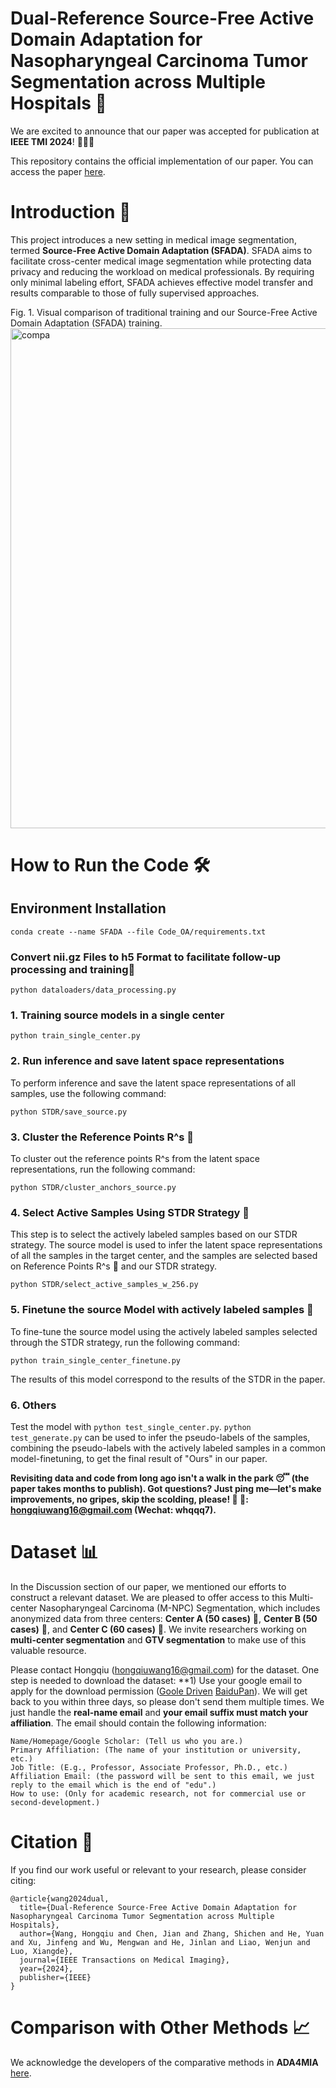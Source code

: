 # Dual-Reference Source-Free Active Domain Adaptation for Nasopharyngeal Carcinoma Tumor Segmentation across Multiple Hospitals 🏥

We are excited to announce that our paper was accepted for publication at **IEEE TMI 2024**! 🥳🥳🥳

This repository contains the official implementation of our paper. 
You can access the paper [here](https://ieeexplore.ieee.org/abstract/document/10553522).

# Introduction 📑

This project introduces a new setting in medical image segmentation, termed **Source-Free Active Domain Adaptation (SFADA)**. SFADA aims to facilitate cross-center medical image segmentation while protecting data privacy and reducing the workload on medical professionals. By requiring only minimal labeling effort, SFADA achieves effective model transfer and results comparable to those of fully supervised approaches.

Fig. 1. Visual comparison of traditional training and our Source-Free Active Domain Adaptation (SFADA) training.
<img width="800" alt="compa" src="https://github.com/whq-xxh/Active-GTV-Seg/assets/119860058/faea09fc-2437-434d-a332-356529a101ea">

# How to Run the Code 🛠
## Environment Installation
`conda create --name SFADA --file Code_OA/requirements.txt`
### Convert nii.gz Files to h5 Format to facilitate follow-up processing and training🔄
`python dataloaders/data_processing.py`

### 1. Training source models in a single center
`python train_single_center.py`

### 2. Run inference and save latent space representations 
To perform inference and save the latent space representations of all samples, use the following command:

`python STDR/save_source.py`

### 3. Cluster the Reference Points R^s 🌟

To cluster out the reference points R^s from the latent space representations, run the following command:

`python STDR/cluster_anchors_source.py`

### 4. Select Active Samples Using STDR Strategy 🎯

This step is to select the actively labeled samples based on our STDR strategy. The source model is used to infer the latent space representations of all the samples in the target center, and the samples are selected based on Reference Points R^s 🌟 and our STDR strategy.

`python STDR/select_active_samples_w_256.py`

### 5. Finetune the source Model with actively labeled samples 🔧

To fine-tune the source model using the actively labeled samples selected through the STDR strategy, run the following command:

`python train_single_center_finetune.py`

The results of this model correspond to the results of the STDR in the paper.

### 6. Others

Test the model with `python test_single_center.py`. `python test_generate.py` can be used to infer the pseudo-labels of the samples, combining the pseudo-labels with the actively labeled samples in a common model-finetuning, to get the final result of "Ours" in our paper.

**Revisiting data and code from long ago isn't a walk in the park 😴 (the paper takes months to publish). Got questions? Just ping me—let's make improvements, no gripes, skip the scolding, please! 🫡 📮: hongqiuwang16@gmail.com (Wechat: whqqq7).**

# Dataset 📊
In the Discussion section of our paper, we mentioned our efforts to construct a relevant dataset. We are pleased to offer access to this Multi-center Nasopharyngeal Carcinoma (M-NPC) Segmentation, which includes anonymized data from three centers: **Center A (50 cases)** 🏥, **Center B (50 cases)** 🏨, and **Center C (60 cases)** 🏬. We invite researchers working on **multi-center segmentation** and **GTV segmentation** to make use of this valuable resource. 

Please contact Hongqiu (hongqiuwang16@gmail.com) for the dataset. One step is needed to download the dataset: **1) Use your google email to apply for the download permission ([Goole Driven](https://drive.google.com/drive/folders/1Oc6l11BRmkLfVwHW_WnnYzG0Eu2AFsB-) [BaiduPan](https://pan.baidu.com/s/1lIRmboirlEPm2HrKe5SyQQ )). We will get back to you within three days, so please don't send them multiple times. We just handle the **real-name email** and **your email suffix must match your affiliation**. The email should contain the following information:

    Name/Homepage/Google Scholar: (Tell us who you are.)
    Primary Affiliation: (The name of your institution or university, etc.)
    Job Title: (E.g., Professor, Associate Professor, Ph.D., etc.)
    Affiliation Email: (the password will be sent to this email, we just reply to the email which is the end of "edu".)
    How to use: (Only for academic research, not for commercial use or second-development.)

# Citation 📖

If you find our work useful or relevant to your research, please consider citing:
```
@article{wang2024dual,
  title={Dual-Reference Source-Free Active Domain Adaptation for Nasopharyngeal Carcinoma Tumor Segmentation across Multiple Hospitals},
  author={Wang, Hongqiu and Chen, Jian and Zhang, Shichen and He, Yuan and Xu, Jinfeng and Wu, Mengwan and He, Jinlan and Liao, Wenjun and Luo, Xiangde},
  journal={IEEE Transactions on Medical Imaging},
  year={2024},
  publisher={IEEE}
}
```

# Comparison with Other Methods 📈

We acknowledge the developers of the comparative methods in **ADA4MIA** [here](https://github.com/whq-xxh/ADA4MIA).
